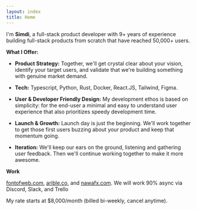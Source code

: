 ```yaml
---
layout: index
title: Home
---
```

I'm **Simdi**, a full-stack product developer with 9+ years of experience building full-stack products from scratch that
have reached 50,000+ users.

**What I Offer:**
- **Product Strategy:** Together, we'll get crystal clear about your vision, identify your target users, and validate
that we're building something with genuine market demand.
- **Tech:** Typescript, Python, Rust, Docker, React.JS, Tailwind, Figma.

- **User & Developer Friendly Design:** My development ethos is based on simplicity: for the end-user a minimal and easy
to understand user experience that also prioritizes speedy development time.


- **Launch & Growth:** Launch day is just the beginning. We'll work together to get those first users buzzing about your
product and keep that momentum going.


- **Iteration:** We'll keep our ears on the ground, listening and gathering user feedback. Then we'll continue working
together to make it more awesome.

**Work**


[fontofweb.com](#), [arible.co](#), and [nawafx.com](#). We will work 90% async via Discord, Slack, and Trello

My rate starts at $8,000/month (billed bi-weekly, cancel anytime).